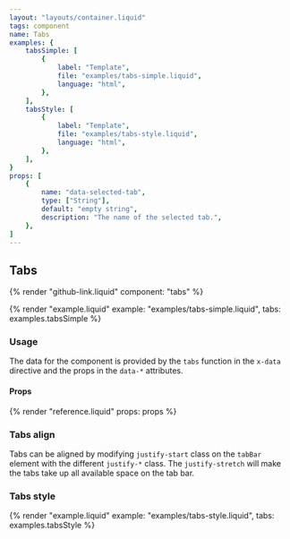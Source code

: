 ```yaml
---
layout: "layouts/container.liquid"
tags: component
name: Tabs
examples: {
    tabsSimple: [
        {
            label: "Template",
            file: "examples/tabs-simple.liquid",
            language: "html",
        },
    ],
    tabsStyle: [
        {
            label: "Template",
            file: "examples/tabs-style.liquid",
            language: "html",
        },
    ],
}
props: [
    {
        name: "data-selected-tab",
        type: ["String"],
        default: "empty string",
        description: "The name of the selected tab.",
    },
]
---
```

## Tabs

{% render "github-link.liquid" component: "tabs" %}

{% render "example.liquid" example: "examples/tabs-simple.liquid", tabs: examples.tabsSimple %}

### Usage

The data for the component is provided by the `tabs` function in the `x-data` directive and the props in the `data-*` attributes.

#### Props

{% render "reference.liquid" props: props %}

### Tabs align

Tabs can be aligned by modifying `justify-start` class on the `tabBar` element with the different `justify-*` class. The `justify-stretch` will make the tabs take up all available space on the tab bar.

### Tabs style

{% render "example.liquid" example: "examples/tabs-style.liquid", tabs: examples.tabsStyle %}
